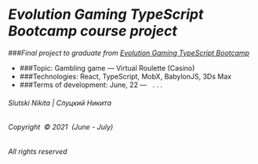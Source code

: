 # _Evolution Gaming TypeScript Bootcamp course project_

###_Final project to graduate from [Evolution Gaming TypeScript Bootcamp](https://github.com/evolution-gaming/typescript-bootcamp)_
&nbsp;  

* ###Topic: Gambling game — Virtual Roulette (Casino)  
* ###Technologies: React, TypeScript, MobX, BabylonJS,  3Ds Max  
* ###Terms of development: June, 22 —   &nbsp;  . . . 
&nbsp;
###### _Slutski Nikita | Слуцкий Никита_

###### _Copyright &nbsp;© 2021 &nbsp;(June - July)_

###### _All rights reserved_

